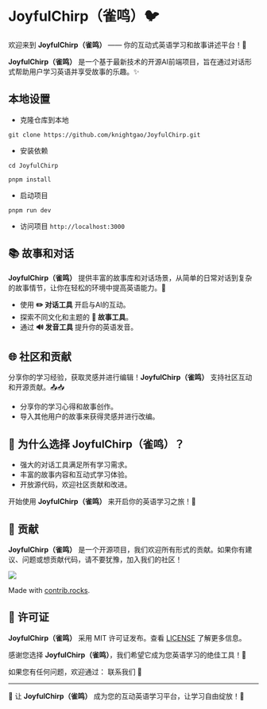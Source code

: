# JoyfulChirp（雀鸣）🐦

欢迎来到 **JoyfulChirp（雀鸣）** —— 你的互动式英语学习和故事讲述平台！🚀


**JoyfulChirp（雀鸣）** 是一个基于最新技术的开源AI前端项目，旨在通过对话形式帮助用户学习英语并享受故事的乐趣。✨

## 本地设置

- 克隆仓库到本地

```shell
git clone https://github.com/knightgao/JoyfulChirp.git
```

- 安装依赖

```shell
cd JoyfulChirp

pnpm install
```

- 启动项目

```shell
pnpm run dev
```

- 访问项目 `http://localhost:3000`

## 📚 故事和对话

**JoyfulChirp（雀鸣）** 提供丰富的故事库和对话场景，从简单的日常对话到复杂的故事情节，让你在轻松的环境中提高英语能力。📖

- 使用 **✏️ 对话工具** 开启与AI的互动。
- 探索不同文化和主题的 **📖 故事工具**。
- 通过 **🔊 发音工具** 提升你的英语发音。

## 🌐 社区和贡献

分享你的学习经验，获取灵感并进行编辑！**JoyfulChirp（雀鸣）** 支持社区互动和开源贡献。📤📥

- 分享你的学习心得和故事创作。
- 导入其他用户的故事来获得灵感并进行改编。

## 🚀 为什么选择 JoyfulChirp（雀鸣）？

- 强大的对话工具满足所有学习需求。
- 丰富的故事内容和互动式学习体验。
- 开放源代码，欢迎社区贡献和改进。

开始使用 **JoyfulChirp（雀鸣）** 来开启你的英语学习之旅！🚀

## 🙌 贡献

**JoyfulChirp（雀鸣）** 是一个开源项目，我们欢迎所有形式的贡献。如果你有建议、问题或想贡献代码，请不要犹豫，加入我们的社区！

<a href="https://github.com/knightgao/JoyfulChirp/graphs/contributors">
    <img src="https://contrib.rocks/image?repo=knightgao/JoyfulChirp" />
</a>

Made with [contrib.rocks](https://contrib.rocks).


## 📝 许可证

**JoyfulChirp（雀鸣）** 采用 MIT 许可证发布。查看 [LICENSE](https://github.com/knightgao/JoyfulChirp/LICENSE) 了解更多信息。

感谢您选择 **JoyfulChirp（雀鸣）**，我们希望它成为您英语学习的绝佳工具！🎉



如果您有任何问题，欢迎通过： 联系我们 📧

---

🌟 让 **JoyfulChirp（雀鸣）** 成为您的互动英语学习平台，让学习自由绽放！🌟